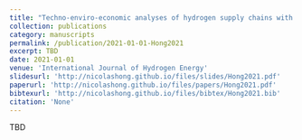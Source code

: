 ```yaml
---
title: "Techno-enviro-economic analyses of hydrogen supply chains with an ASEAN case study"
collection: publications
category: manuscripts
permalink: /publication/2021-01-01-Hong2021
excerpt: TBD
date: 2021-01-01
venue: 'International Journal of Hydrogen Energy'
slidesurl: 'http://nicolashong.github.io/files/slides/Hong2021.pdf'
paperurl: 'http://nicolashong.github.io/files/papers/Hong2021.pdf'
bibtexurl: 'http://nicolashong.github.io/files/bibtex/Hong2021.bib'
citation: 'None'
---
```


TBD
